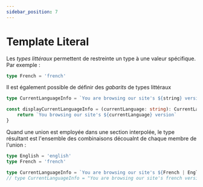 ```yaml
---
sidebar_position: 7
---
```


# Template Literal

Les _types littéraux_ permettent de restreinte un type à une valeur spécifique. Par exemple :

```ts
type French = 'french'
```

Il est également possible de définir des _gabarits_ de types littéraux

```ts
type CurrentLanguageInfo = `You are browsing our site's ${string} version` // <= this is a 'template' literal type

const displayCurrentLanguageInfo = (currentLanguage: string): CurrentLanguageInfo => {
    return `You browsing our site's ${currentLanguage} version`
}
```

Quand une union est employée dans une section interpolée, le type résultant est l'ensemble des combinaisons découalnt de chaque membre de l'union :

```ts
type English = 'english'
type French = 'french'

type CurrentLanguageInfo = `You are browsing our site's ${French | Englifh} version`
// type CurrentLanguageInfo = "You are browsing our site's french version" | "You are browsing our site's french version"

```
